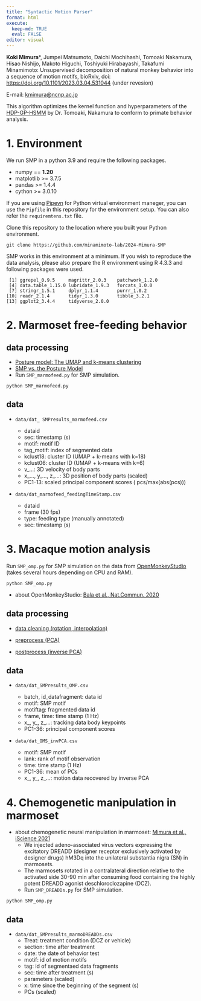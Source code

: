```yaml
---
title: "Syntactic Motion Parser"
format: html
execute: 
  keep-md: TRUE
  eval: FALSE
editor: visual
---
```





**Koki Mimura***, Jumpei Matsumoto, Daichi Mochihashi, Tomoaki Nakamura, Hisao Nishijo, Makoto Higuchi, Toshiyuki Hirabayashi, Takafumi Minamimoto: Unsupervised decomposition of natural monkey behavior into a sequence of motion motifs, bioRxiv, doi: https://doi.org/10.1101/2023.03.04.531044 (under revesion)

E-mail: kmimura@ncnp.ac.jp

This algorithm optimizes the kernel function and hyperparameters of the [HDP-GP-HSMM](https://github.com/naka-lab/HDP-GP-HSMM) by Dr. Tomoaki, Nakamura to conform to primate behavior analysis.


# 1. Environment

We run SMP in a python 3.9 and require the following packages.

- numpy == **1.20**
- matplotlib >= 3.7.5
- pandas >= 1.4.4
- cython >= 3.0.10

If you are using [Pipevn](https://pipenv.pypa.io/en/latest/) for Python virtual environment maneger, you can use the `Pipfile` in this repository for the environment setup. You can also refer the `requiremtens.txt` file.

Clone this repository to the location where you built your Python environment.

```
git clone https://github.com/minamimoto-lab/2024-Mimura-SMP
```

SMP works in this environment at a minimum. If you wish to reproduce the data analysis, please also prepare the R environment using R 4.3.3 and following packages were used.

```
 [1] ggrepel_0.9.5     magrittr_2.0.3    patchwork_1.2.0  
 [4] data.table_1.15.0 lubridate_1.9.3   forcats_1.0.0    
 [7] stringr_1.5.1     dplyr_1.1.4       purrr_1.0.2      
[10] readr_2.1.4       tidyr_1.3.0       tibble_3.2.1     
[13] ggplot2_3.4.4     tidyverse_2.0.0  
```

# 2. Marmoset free-feeding behavior

## data processing

  - [Posture model: The UMAP and k-means clustering](r_marmofeed_UMAP_kmeans.md)
  - [SMP vs. the Posture Model](r_marmofeed_SMPvsPosturemodel.md)
  - Run `SMP_marmofeed.py` for SMP simulation.

```
python SMP_marmofeed.py
```

## data

- `data/dat_ SMPresults_marmofeed.csv`
  - dataid
  - sec: timestamp (s)
  - motif: motif ID
  - tag_motif: index of segmented data
  - kclust18: cluster ID (UMAP + k-means with k=18)
  - kclust06: cluster ID (UMAP + k-means with k=6)
  - v_...: 3D velocity of body parts
  - x_..., y_..., z_...: 3D position of body parts (scaled)
  - PC1-13: scaled principal component scores ( pcs/max(abs(pcs)))

- `data/dat_marmofeed_feedingTimeStamp.csv`
  - dataid
  - frame (30 fps)
  - type: feeding type (manually annotated)
  - sec: timestamp (s)

# 3. Macaque motion analysis

Run `SMP_omp.py` for SMP simulation on the data from [OpenMonkeyStudio](https://github.com/OpenMonkeyStudio) (takes several hours depending on CPU and RAM).

```
python SMP_omp.py
```

- about OpenMonkeyStudio: [Bala et al., Nat.Commun. 2020](https://doi.org/10.1038/s41467-020-18441-5)

## data processing

- [data cleaning (rotation, interpolation)](r_OMS_interpolation.md)

- [preprocess (PCA)](r_OMS_preprocess.md)

- [postprocess (inverse PCA)](r_OMS_postprocess.md)

## data

- `data/dat_SMPresults_OMP.csv`
  - batch, id_datafragment: data id
  - motif: SMP motif
  - motiftag: fragmented data id
  - frame, time: time stamp (1 Hz)
  - x_, y_, z_...: tracking data body keypoints
  - PC1-36: principal component scores

- `data/dat_OMS_invPCA.csv`
  - motif: SMP motif
  - lank: rank of motif observation
  - time: time stamp (1 Hz)
  - PC1-36: mean of PCs
  - x_, y_, z_...: motion data recovered by inverse PCA


# 4. Chemogenetic manipulation in marmoset

- about chemogenetic neural manipulation in marmoset: [Mimura et al., iScience 2021](https://pubmed.ncbi.nlm.nih.gov/34568790/)
  - We injected adeno-associated virus vectors expressing the excitatory DREADD (designer receptor exclusively activated by designer drugs) hM3Dq into the unilateral substantia nigra (SN) in marmosets. 
  - The marmosets rotated in a contralateral direction relative to the activated side 30-90 min after consuming food containing the highly potent DREADD agonist deschloroclozapine (DCZ).
  - Run `SMP_DREADDs.py` for SMP simulation.

```
python SMP_omp.py
```

## data

- `data/dat_SMPresults_marmoDREADDs.csv`
  - Treat: treatment condition (DCZ or vehicle)
  - section: time after treatment
  - date: the date of behavior test
  - motif: id of motion motifs
  - tag: id of segmentaed data fragments
  - sec: time after treatment (s)
  - parameters (scaled)
  - x: time since the beginning of the segment (s)
  - PCs (scaled)
  